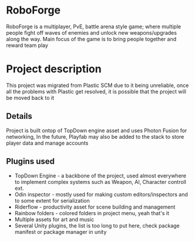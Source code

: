 # RoboForge

RoboForge is a multiplayer, PvE, battle arena style game; where multiple people fight off waves of enemies and unlock new weapons/upgrades along the way.
Main focus of the game is to bring people together and reward team play

# Project description
This project was migrated from Plastic SCM due to it being unreliable, once all the problems with Plastic get resolved, it is possible that the project will be moved back to it

## Details

Project is built ontop of TopDown engine asset and uses Photon Fusion for networking, In the future, Playfab may also be added to the stack to store player data and manage accounts

## Plugins used

- TopDown Engine - a backbone of the project, used almost everywhere to implement complex systems such as Weapon, AI, Character controll ext.
- Odin inspector - mostly used for making custom editors/inspectors and to some extent for serialization
- Riderflow - productivity asset for scene building and management
- Rainbow folders - colored folders in project menu, yeah that's it
- Multiple assets for art and music
- Several Unity plugins, the list is too long to put here, check package manifest or package manager in unity

